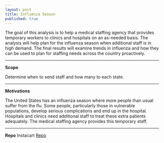 ```yaml
---
layout: post
title: Influenza Season
published: true
---
```


The goal of this analysis is to help a medical staffing agency that provides temporary workers to clinics and hospitals on an as-needed basis. The analysis will help plan for the influenza season when additional staff is in high demand. The final results will examine trends in influenza and how they can be used to plan for staffing needs across the country proactively.

---

**Scope**

Determine when to send staff and how many to each state.

---
**Motivations** 

The United States has an influenza season where more people than usual suffer from the flu. Some people, particularly those in vulnerable populations, develop serious complications and end up in the hospital. Hospitals and clinics need additional staff to treat these extra patients adequately. The medical staffing agency provides this temporary staff.

---
**Repo**
Instacart [Repo](https://github.com/senoel123/Influenza)
